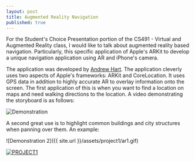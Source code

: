 ```yaml
---
layout: post
title: Augmented Reality Navigation
published: true
---
```

For the Student's Choice Presentation portion of the CS491 - Virtual and Augmented Reality class, I would like to talk about augmented reality based navigation. Particularly, this specific application of Apple's ARKit to develop a unique navigation application using AR and iPhone's camera.

The application was developed by [Andrew Hart](https://github.com/ProjectDent). The application cleverly uses two aspects of Apple's frameworks: ARKit and CoreLocation. It uses GPS data in addition to highly accurate AR to overlay information onto the screen. The first application of this is when you want to find a location on maps and need walking directions to the location. A video demonstrating the storyboard is as follows:

![Demonstration](https://twitter.com/AndrewProjDent/status/888380207962443777)

A second great use is to highlight common buildings and city structures when panning over them. An example:

![Demonstration 2]({{ site.url }}/assets/project1/ar1.gif)

[![PROJECT1](http://img.youtube.com/vi/t1uqYR1o1rk/0.jpg)](http://www.youtube.com/watch?v=t1uqYR1o1rk)
